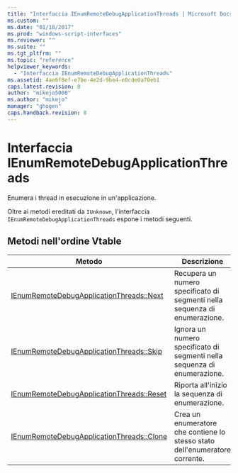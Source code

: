 ```yaml
---
title: "Interfaccia IEnumRemoteDebugApplicationThreads | Microsoft Docs"
ms.custom: ""
ms.date: "01/18/2017"
ms.prod: "windows-script-interfaces"
ms.reviewer: ""
ms.suite: ""
ms.tgt_pltfrm: ""
ms.topic: "reference"
helpviewer_keywords: 
  - "Interfaccia IEnumRemoteDebugApplicationThreads"
ms.assetid: 4ae6f8ef-e7be-4e2d-9be4-e0cde0a70eb1
caps.latest.revision: 8
author: "mikejo5000"
ms.author: "mikejo"
manager: "ghogen"
caps.handback.revision: 8
---
```

# Interfaccia IEnumRemoteDebugApplicationThreads
Enumera i thread in esecuzione in un'applicazione.  
  
 Oltre ai metodi ereditati da `IUnknown`, l'interfaccia `IEnumRemoteDebugApplicationThreads` espone i metodi seguenti.  
  
## Metodi nell'ordine Vtable  
  
|Metodo|Descrizione|  
|------------|-----------------|  
|[IEnumRemoteDebugApplicationThreads::Next](../../winscript/reference/ienumremotedebugapplicationthreads-next.md)|Recupera un numero specificato di segmenti nella sequenza di enumerazione.|  
|[IEnumRemoteDebugApplicationThreads::Skip](../../winscript/reference/ienumremotedebugapplicationthreads-skip.md)|Ignora un numero specificato di segmenti nella sequenza di enumerazione.|  
|[IEnumRemoteDebugApplicationThreads::Reset](../../winscript/reference/ienumremotedebugapplicationthreads-reset.md)|Riporta all'inizio la sequenza di enumerazione.|  
|[IEnumRemoteDebugApplicationThreads::Clone](../../winscript/reference/ienumremotedebugapplicationthreads-clone.md)|Crea un enumeratore che contiene lo stesso stato dell'enumeratore corrente.|
